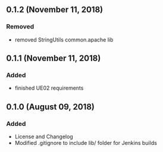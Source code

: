 ## 0.1.2 (November 11, 2018)
### Removed
  - removed StringUtils common.apache lib

## 0.1.1 (November 11, 2018)
### Added
  - finished UE02 requirements

## 0.1.0 (August 09, 2018)
### Added
  - License and Changelog
  - Modified .gitignore to include lib/ folder for Jenkins builds